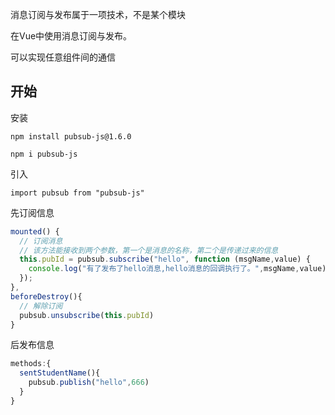 消息订阅与发布属于一项技术，不是某个模块

在Vue中使用消息订阅与发布。

可以实现任意组件间的通信

## 开始

安装

`npm install pubsub-js@1.6.0`

`npm i pubsub-js`

引入

`import pubsub from "pubsub-js"`

先订阅信息

```javascript
mounted() {
  // 订阅消息
  // 该方法能接收到两个参数，第一个是消息的名称，第二个是传递过来的信息
  this.pubId = pubsub.subscribe("hello", function (msgName,value) {
    console.log("有了发布了hello消息,hello消息的回调执行了。",msgName,value);
  });
},
beforeDestroy(){
  // 解除订阅
  pubsub.unsubscribe(this.pubId)
}
```

后发布信息

```JavaScript
methods:{
  sentStudentName(){
    pubsub.publish("hello",666)
  }
}
```

